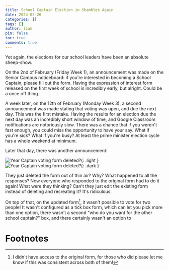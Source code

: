 ```yaml
---
title: School Captain Election in Shambles Again
date: 2024-02-26
categories: []
tags: []
author: liam
pin: false
toc: true
comments: true
---
```

Yet again, the elections for our school leaders have been an absolute sheep-show. 

On the 2nd of February (Friday Week 1), an announcement was made on the Senior Campus noticeboard: if you're interested in becoming a School Captain, please fill out the form. Having the expression of interest form released on the first week of school is incredibly early, but alright. Could be a once off thing.

A week later, on the 12th of February (Monday Week 3), a second announcement was made stating that voting was open, and due the next day. This was the first mistake. Having the results for an election due the next day was an incredibly short window of time, and Google Classroom notifications are notoriously slow. There was a chance that if you weren't fast enough, you could miss the opportunity to have your say. What if you're sick? What if you're busy? At least the prime minister election cycle has a whole weekend at minimum. 

Later that day, there was another announcement:

![Year Captain voting form deleted?](assets/img/articles/2024-02-26-School-Year-Captains/announcment-3-light.png){: .light }
![Year Captain voting form deleted?](assets/img/articles/2024-02-26-School-Year-Captains/announcment-3-dark.png){: .dark }

They just deleted the form out of thin air? Why? What happened to all the responses? Now everyone who responded to the original form had to do it again! What were they thinking? Can't they just edit the existing form instead of deleting and recreating it? It's ridiculous. 

On top of that, on the updated form[^1], it wasn't possible to vote for two people! It wasn't configured as a tick box form, which can let you pick more than one option, there wasn't a second "who do you want for the other school captain?" box, and there certainly wasn't an option to 
# Footnotes

[^1]: I didn't have access to the original form, for those who did please let me know if this was consistent across both of them!
